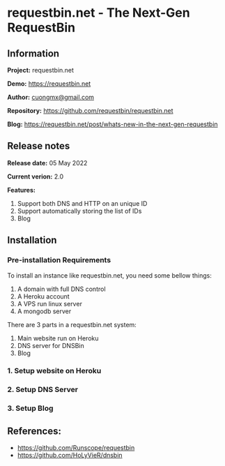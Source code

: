 # requestbin.net - The Next-Gen RequestBin

## Information
**Project:** requestbin.net

**Demo:** https://requestbin.net

**Author:** cuongmx@gmail.com

**Repository:** https://github.com/requestbin/requestbin.net

**Blog:** https://requestbin.net/post/whats-new-in-the-next-gen-requestbin

## Release notes
**Release date:** 05 May 2022

**Current verion:** 2.0

**Features:**
1. Support both DNS and HTTP on an unique ID
2. Support automatically storing the list of IDs
3. Blog

## Installation
### Pre-installation Requirements
To install an instance like requestbin.net, you need some bellow things:
1. A domain with full DNS control
2. A Heroku account
3. A VPS run linux server
4. A mongodb server

There are 3 parts in a requestbin.net system:
1. Main website run on Heroku
2. DNS server for DNSBin
3. Blog

### 1. Setup website on Heroku
### 2. Setup DNS Server
### 3. Setup Blog

## References:
- https://github.com/Runscope/requestbin
- https://github.com/HoLyVieR/dnsbin

